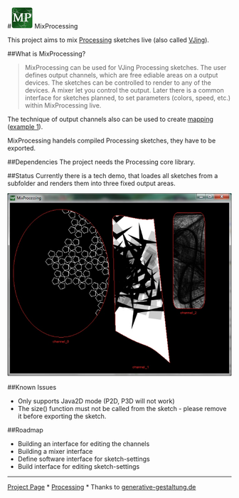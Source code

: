 #![MixProcessing Logo](https://github.com/itschleemilch/MixProcessing/raw/master/images/MixProcessing-Logo_48x48.png) MixProcessing

This project aims to mix [Processing](http://www.processing.org/) sketches live (also called [VJing](http://en.wikipedia.org/wiki/VJing)). 

##What is MixProcessing?
>MixProcessing can be used for VJing Processing sketches. The user defines output channels, which are free ediable areas on a output devices. The sketches can be controlled to render to any of the devices. A mixer let you control the output. Later there is a common interface for sketches planned, to set parameters (colors, speed, etc.) within MixProcessing live.

The technique of output channels also can be used to create [mapping](http://en.wikipedia.org/wiki/Projection_mapping) ([example 1](http://www.vjseptum.com/wp-content/uploads/2013/01/Coliseum_VO_003.jpg)).

MixProcessing handels compiled Processing sketches, they have to be exported.

##Dependencies
The project needs the Processing core library.

##Status
Currently there is a tech demo, that loades all sketches from a subfolder and renders them into three fixed output areas. 

![Demonstration of the current codebase](https://github.com/itschleemilch/MixProcessing/raw/master/images/2014-08-14_tech_demo.jpg)

##Known Issues
* Only supports Java2D mode (P2D, P3D will not work)
* The size() function must not be called from the sketch - please remove it before exporting the sketch.

##Roadmap
* Building an interface for editing the channels
* Building a mixer interface
* Define software interface for sketch-settings
* Build interface for editing sketch-settings

---
[Project Page](http://itschleemilch.github.io/MixProcessing/) * [Processing](http://www.processing.org/) * Thanks to [generative-gestaltung.de](http://generative-gestaltung.de/)
